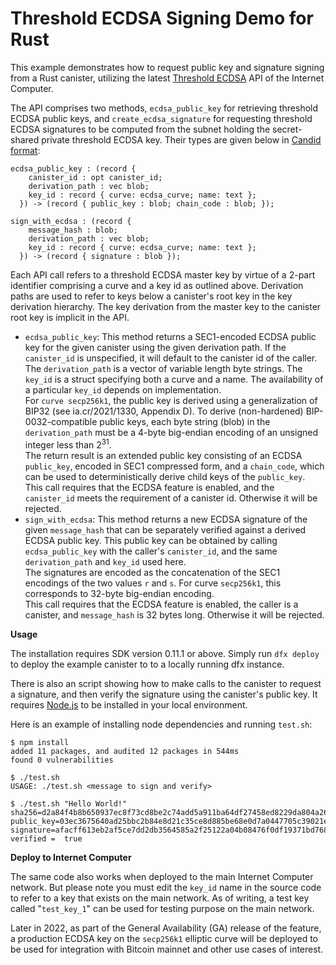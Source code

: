 # Threshold ECDSA Signing Demo for Rust

This example demonstrates how to request public key and signature signing from a Rust canister, utilizing the latest [Threshold ECDSA] API of the Internet Computer.

The API comprises two methods, `ecdsa_public_key` for retrieving threshold ECDSA public keys, and `create_ecdsa_signature` for requesting threshold ECDSA signatures to be computed from the subnet holding the secret-shared private threshold ECDSA key. Their types are given below in [Candid format]:

```
ecdsa_public_key : (record {
    canister_id : opt canister_id;
    derivation_path : vec blob;
    key_id : record { curve: ecdsa_curve; name: text };
  }) -> (record { public_key : blob; chain_code : blob; });

sign_with_ecdsa : (record {
    message_hash : blob;
    derivation_path : vec blob;
    key_id : record { curve: ecdsa_curve; name: text };
  }) -> (record { signature : blob });
```

Each API call refers to a threshold ECDSA master key by virtue of a 2-part identifier comprising a curve and a key id as outlined above. Derivation paths are used to refer to keys below a canister\'s root key in the key derivation hierarchy. The key derivation from the master key to the canister root key is implicit in the API.

-   `ecdsa_public_key`: This method returns a SEC1-encoded ECDSA public key for the given canister using the given derivation path. If the `canister_id` is unspecified, it will default to the canister id of the caller. The `derivation_path` is a vector of variable length byte strings. The `key_id` is a struct specifying both a curve and a name. The availability of a particular `key_id` depends on implementation.<br/>
For `curve secp256k1`, the public key is derived using a generalization of BIP32 (see ia.cr/2021/1330, Appendix D). To derive (non-hardened) BIP-0032-compatible public keys, each byte string (blob) in the `derivation_path` must be a 4-byte big-endian encoding of an unsigned integer less than 2<sup>31</sup>.<br/>
The return result is an extended public key consisting of an ECDSA `public_key`, encoded in SEC1 compressed form, and a `chain_code`, which can be used to deterministically derive child keys of the `public_key`.\
This call requires that the ECDSA feature is enabled, and the `canister_id` meets the requirement of a canister id. Otherwise it will be rejected.
-   `sign_with_ecdsa`: This method returns a new ECDSA signature of the given `message_hash` that can be separately verified against a derived ECDSA public key. This public key can be obtained by calling `ecdsa_public_key` with the caller\'s `canister_id`, and the same `derivation_path` and `key_id` used here.<br/>
The signatures are encoded as the concatenation of the SEC1 encodings of the two values `r` and `s`. For curve `secp256k1`, this corresponds to 32-byte big-endian encoding.<br/>
This call requires that the ECDSA feature is enabled, the caller is a canister, and `message_hash` is 32 bytes long. Otherwise it will be rejected.

**Usage**

The installation requires SDK version 0.11.1 or above. Simply run `dfx deploy` to deploy the example canister to to a locally running dfx instance.

There is also an script showing how to make calls to the canister to request a signature, and then verify the signature using the canister's public key.
It requires [Node.js] to be installed in your local environment.

Here is an example of installing node dependencies and running `test.sh`:

```
$ npm install
added 11 packages, and audited 12 packages in 544ms
found 0 vulnerabilities

$ ./test.sh
USAGE: ./test.sh <message to sign and verify>

$ ./test.sh "Hello World!"
sha256=d2a84f4b8b650937ec8f73cd8be2c74add5a911ba64df27458ed8229da804a26
public_key=03ec3675640ad25bbc2b84e8d21c35ce8d885be68e0d7a0447705c39021e53705e
signature=afacff613eb2af5ce7dd2db3564585a2f25122a04b08476f0df19371bd7681c068945ca56971d6fa896f137ffb4ea2e4add9eb3c67561fea4ea7a97c1186211d
verified =  true
```

**Deploy to Internet Computer**

The same code also works when deployed to the main Internet Computer network.
But please note you must edit the `key_id` name in the source code to refer to a key that exists on the main network.
As of writing, a test key called "`test_key_1`" can be used for testing purpose on the main network.

Later in 2022, as part of the General Availability (GA) release of the feature, a production ECDSA key on the `secp256k1` elliptic curve will be deployed to be used for integration with Bitcoin mainnet and other use cases of interest.

[Node.js]: https://nodejs.org
[Threshold ECDSA]: https://internetcomputer.org/docs/current/references/ic-interface-spec/#ic-ecdsa_public_key
[Candid format]: https://internetcomputer.org/docs/current/references/candid-ref
